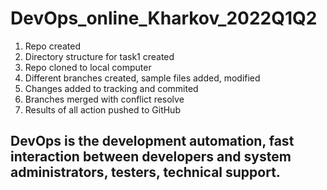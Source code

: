 # DevOps_online_Kharkov_2022Q1Q2

   1. Repo created
   2. Directory structure for task1 created
   3. Repo cloned to local computer
   4. Different branches created, sample files added, modified
   5. Changes added to tracking and commited
   6. Branches merged with conflict resolve
   7. Results of all action pushed to GitHub

## DevOps is the development automation, fast interaction between developers and system administrators, testers, technical support. 
